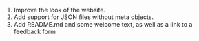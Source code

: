 1. Improve the look of the website.
2. Add support for JSON files without meta objects.
3. Add README.md and some welcome text, as well as a link to a feedback form
